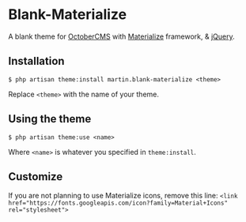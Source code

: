 # Blank-Materialize
A blank theme for [OctoberCMS](https://octobercms.com/) with [Materialize](http://materializecss.com/) framework, & [jQuery](https://jquery.com/).


## Installation
`$ php artisan theme:install martin.blank-materialize <theme>`

Replace `<theme>` with the name of your theme.


## Using the theme
`$ php artisan theme:use <name>`

Where `<name>` is whatever you specified in `theme:install`.


## Customize
If you are not planning to use Materialize icons, remove this line: `<link href="https://fonts.googleapis.com/icon?family=Material+Icons" rel="stylesheet">`
